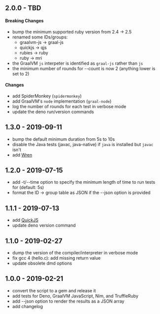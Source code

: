 ## 2.0.0 - TBD

#### Breaking Changes

- bump the minimum supported ruby version from 2.4 -> 2.5
- renamed some IDs/groups:
  - graalvm-js -> graal-js
  - quickjs    -> qjs
  - rubies     -> ruby
  - ruby       -> mri
- the GraalVM `js` interpeter is identified as `graal-js` rather than `js`
- the minimum number of rounds for --count is now 2 (anything lower is set to 2)

#### Changes

- add SpiderMonkey (`spidermonkey`)
- add GraalVM's `node` implementation (`graal-node`)
- log the number of rounds for each test in verbose mode
- update the deno run/version commands

## 1.3.0 - 2019-09-11

- bump the default minimum duration from 5s to 10s
- disable the Java tests (javac, java-native) if `java` is installed but
  `javac` isn't
- add [Wren](http://wren.io/)

## 1.2.0 - 2019-07-15

- add -t/--time option to specify the minimum length of time to run tests for
 (default: 5s)
- format the ID -> group table as JSON if the --json option is provided

## 1.1.1 - 2019-07-13

- add [QuickJS](https://bellard.org/quickjs/)
- update deno version command

## 1.1.0 - 2019-02-27

- dump the version of the compiler/interpreter in verbose mode
- fix gcc 4 (hello.c): add missing return value
- update obsolete dmd options

## 1.0.0 - 2019-02-21

- convert the script to a gem and release it
- add tests for Deno, GraalVM JavaScript, Nim, and TruffleRuby
- add --json option to render the results as a JSON array
- add changelog
